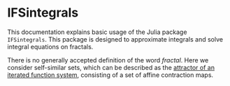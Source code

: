 # IFSintegrals

This documentation explains basic usage of the Julia package ```IFSintegrals```. This package is designed to approximate integrals and solve integral equations on fractals.

There is no generally accepted definition of the word _fractal_. Here we consider self-similar sets, which can be described as the [attractor of an iterated function system](https://en.wikipedia.org/wiki/Iterated_function_system), consisting of a set of affine contraction maps.

